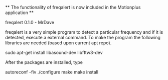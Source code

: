 ** The functionality of freqalert is now included in the Motionplus application **

freqalert 0.1.0 - MrDave

freqalert is a very simple program to detect a particular frequency and if it is detected, execute a external command.  To make the program the following libraries are needed (based upon current apt repo).
 
sudo apt-get install libasound-dev libfftw3-dev

After the packages are installed, type

autoreconf -fiv
./configure
make
make install

